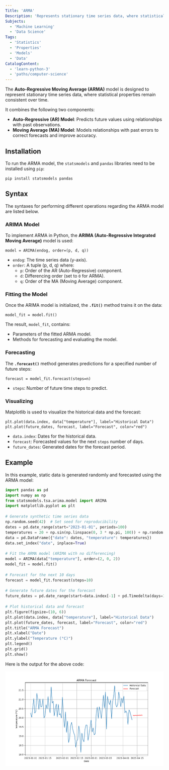 ```yaml
---
Title: 'ARMA'
Description: 'Represents stationary time series data, where statistical properties remain consistent over time.'
Subjects:
  - 'Machine Learning'
  - 'Data Science'
Tags:
  - 'Statistics'
  - 'Properties'
  - 'Models'
  - 'Data'
CatalogContent:
  - 'learn-python-3'
  - 'paths/computer-science'
---
```


The **Auto-Regressive Moving Average (ARMA)** model is designed to represent stationary time series data, where statistical properties remain consistent over time.

It combines the following two components:

- **Auto-Regressive (AR) Model**: Predicts future values using relationships with past observations.
- **Moving Average (MA) Model**: Models relationships with past errors to correct forecasts and improve accuracy.

## Installation

To run the ARMA model, the `statsmodels` and `pandas` libraries need to be installed using `pip`:

```shell
pip install statsmodels pandas
```

## Syntax

The syntaxes for performing different operations regarding the ARMA model are listed below.

### ARIMA Model

To implement ARMA in Python, the **ARIMA (Auto-Regressive Integrated Moving Average)** model is used:

```pseudo
model = ARIMA(endog, order=(p, d, q))
```

- `endog`: The time series data (y-axis).
- `order`: A tuple (p, d, q) where:
  - `p`: Order of the AR (Auto-Regressive) component.
  - `d`: Differencing order (set to `0` for ARMA).
  - `q`: Order of the MA (Moving Average) component.

### Fitting the Model

Once the ARIMA model is initialized, the **`.fit()`** method trains it on the data:

```pseudo
model_fit = model.fit()
```

The result, `model_fit`, contains:

- Parameters of the fitted ARMA model.
- Methods for forecasting and evaluating the model.

### Forecasting

The **`.forecast()`** method generates predictions for a specified number of future steps:

```pseudo
forecast = model_fit.forecast(steps=n)
```

- `steps`: Number of future time steps to predict.

### Visualizing

Matplotlib is used to visualize the historical data and the forecast:

```pseudo
plt.plot(data.index, data["temperature"], label="Historical Data")
plt.plot(future_dates, forecast, label="Forecast", color="red")
```

- `data.index`: Dates for the historical data.
- `forecast`: Forecasted values for the next `steps` number of days.
- `future_dates`: Generated dates for the forecast period.

## Example

In this example, static data is generated randomly and forecasted using the ARMA model:

```py
import pandas as pd
import numpy as np
from statsmodels.tsa.arima.model import ARIMA
import matplotlib.pyplot as plt

# Generate synthetic time series data
np.random.seed(42)  # Set seed for reproducibility
dates = pd.date_range(start="2023-01-01", periods=100)
temperatures = 20 + np.sin(np.linspace(0, 3 * np.pi, 100)) + np.random.normal(0, 0.5, 100)
data = pd.DataFrame({"date": dates, "temperature": temperatures})
data.set_index("date", inplace=True)

# Fit the ARMA model (ARIMA with no differencing)
model = ARIMA(data["temperature"], order=(2, 0, 2))
model_fit = model.fit()

# Forecast for the next 10 days
forecast = model_fit.forecast(steps=10)

# Generate future dates for the forecast
future_dates = pd.date_range(start=data.index[-1] + pd.Timedelta(days=1), periods=10)

# Plot historical data and forecast
plt.figure(figsize=(10, 6))
plt.plot(data.index, data["temperature"], label="Historical Data")
plt.plot(future_dates, forecast, label="Forecast", color="red")
plt.title("ARMA Forecast")
plt.xlabel("Date")
plt.ylabel("Temperature (°C)")
plt.legend()
plt.grid()
plt.show()
```

Here is the output for the above code:

![ARMA Forecast](https://raw.githubusercontent.com/Codecademy/docs/main/media/arma-forecast-example.png)
